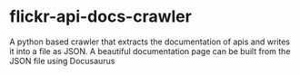 # flickr-api-docs-crawler
A python based crawler that extracts the documentation of apis and writes it into a file as JSON. A beautiful documentation page can be built from the JSON file using Docusaurus  
